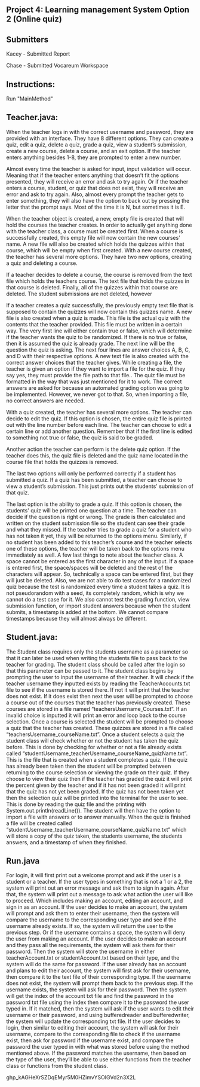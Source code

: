 Project 4: Learning management System Option 2 (Online quiz)
---------------------------------------------------

Submitters
---------------------------------------------------

Kacey - Submitted Report

Chase - Submitted Vocareum Workspace

Instructions:
--------------------------------------------------

Run "MainMethod"


Teacher.java:
---------------------------
When the teacher logs in with the correct username and password, they are provided with an interface. They have 8 different options. They can create a quiz, edit a quiz, delete a quiz, grade a quiz, view a student’s submission, create a new course, delete a course, and an exit option. If the teacher enters anything besides 1-8, they are prompted to enter a new number. 
	
Almost every time the teacher is asked for input, input validation will occur. Meaning that if the teacher enters anything that doesn’t fit the options presented, they will receive an error and ask to try again. Or if the teacher enters a course, student, or quiz that does not exist, they will receive an error and ask to try again. Also, almost every prompt the teacher gets to enter something, they will also have the option to back out by pressing the letter that the prompt says. Most of the time it is N, but sometimes it is E. 

When the teacher object is created, a new, empty file is created that will hold the courses the teacher creates. In order to actually get anything done with the teacher class, a course must be created first. When a course is successfully created, this empty file will now contain the new courses’ name. A new file will also be created which holds the quizzes within that course, which will be empty when first created. With a new course created, the teacher has several more options. They have two new options, creating a quiz and deleting a course. 

If a teacher decides to delete a course, the course is removed from the text file which holds the teachers course. The text file that holds the quizzes in that course is deleted. Finally, all of the quizzes within that course are deleted. The student submissions are not deleted, however

If a teacher creates a quiz successfully, the previously empty text file that is supposed to contain the quizzes will now contain this quizzes name. A new file is also created when a quiz is made. This file is the actual quiz with the contents that the teacher provided. This file must be written in a certain way. The very first line will either contain true or false, which will determine if the teacher wants the quiz to be randomized. If there is no true or false, then it is assumed the quiz is already grade. The next line will be the question the quiz is asking. The next four lines are answer choices A, B, C, and D with their respective options. A new text file is also created with the correct answer choices that the teacher gives. While creating a file, the teacher is given an option if they want to import a file for the quiz. If they say yes, they must provide the file path to that file.. The quiz file must be formatted in the way that was just mentioned for it to work. The correct answers are asked for because an automated grading option was going to be implemented. However, we never got to that. So, when importing a file, no correct answers are needed.

With a quiz created, the teacher has several more options. The teacher can decide to edit the quiz. If this option is chosen, the entire quiz file is printed out with the line number before each line. The teacher can choose to edit a certain line or add another question. Remember that if the first line is edited to something not true or false, the quiz is said to be graded.

Another action the teacher can perform is the delete quiz option. If the teacher does this, the quiz file is deleted and the quiz name located in the course file that holds the quizzes is removed.

The last two options will only be performed correctly if a student has submitted a quiz. If a quiz has been submitted, a teacher can choose to view a student’s submission. This just prints out the students' submission of that quiz.

The last option is the ability to grade a quiz. If this option is chosen, the students' quiz will be printed one question at a time. The teacher can decide if the question is right or wrong. The grade is then calculated and written on the student submission file so the student can see their grade and what they missed. If the teacher tries to grade a quiz for a student who has not taken it yet, they will be returned to the options menu. Similarly, if no student has been added to this teacher’s course and the teacher selects one of these options, the teacher will be taken back to the options menu immediately as well.
A few last things to note about the teacher class. A space cannot be entered as the first character in any of the input. If a space is entered first, the space/spaces will be deleted and the rest of the characters will appear. So, technically a space can be entered first, but they will just be deleted. Also, we are not able to do test cases for a randomized quiz because the test is randomized every time a student takes a quiz. It is not pseudorandom with a seed, its completely random, which is why we cannot do a test case for it. We also cannot test the grading function, view submission function, or import student answers because when the student submits, a timestamp is added at the bottom. We cannot compare timestamps because they will almost always be different.



Student.java:
----------------------------------
The Student class requires only the students username as a parameter so that it can later be used when writing the students file to pass back to the teacher for grading. The student class should be called after the login so that this parameter can be passed to it. The student class begins by prompting the user to input the username of their teacher. It will check if the teacher username they inputted exists by reading the TeacherAccounts.txt file to see if the username is stored there. If not it will print that the teacher does not exist. If it does exist then next the user will be prompted to choose a course out of the courses that the teacher has previously created. These courses are stored in a file named “teachersUsername_Courses.txt”. If an invalid choice is inputted it will print an error and loop back to the course selection. Once a course is selected the student will be prompted to choose a quiz that the teacher has created. These quizzes are stored in a file called “teachersUsername_courseName.txt”. Once a student selects a quiz the student class will check whether or not the student has taken the quiz before. This is done by checking for whether or not a file already exists called “studentUsername_teacherUsername_courseName_quizName.txt”. This is the file that is created when a student completes a quiz. If the quiz has already been taken then the student will be prompted between returning to the course selection or viewing the grade on their quiz. If they choose to view their quiz then if the teacher has graded the quiz it will print the percent given by the teacher and if it has not been graded it will print that the quiz has not yet been graded. If the quiz has not been taken yet then the selection quiz will be printed into the terminal for the user to see. This is done by reading the quiz file and the printing with System.out.println(readLine()). The student will then have the option to import a file with answers or to answer manually. When the quiz is finished a file will be created called “studentUsername_teacherUsername_courseName_quizName.txt” which will store a copy of the quiz taken, the students username, the students answers, and a timestamp of when they finished.




Run.java
-------------------------------------------
For login, it will first print out a welcome prompt and ask if the user is a student or a teacher. If the user types in something that is not a 1 or a 2, the system will print out an error message and ask them to sign in again. After that, the system will print out a message to ask what action the user will like to proceed. Which includes making an account, editing an account, and sign in as an account. If the user decides to make an account, the system will prompt and ask them to enter their username, then the system will compare the username to the corresponding user type and see if the username already exists. If so, the system will return the user to the previous step. Or if the username contains a space, the system will deny the user from making an account. If the user decides to make an account and they pass all the requirements, the system will ask them for their password. Then the system will store the username in either teacherAccount.txt or studentAccount.txt based on their type, and the system will do the same for password. If the user already has an account and plans to edit their account, the system will first ask for their username, then compare it to the text file of their corresponding type. If the username does not exist, the system will prompt them back to the previous step. If the username exists, the system will ask for their password. Then the system will get the index of the account txt file and find the password in the password txt file using the index then compare it to the password the user typed in. If it matched, then the system will ask if the user wants to edit their username or their password, and using bufferedreader and bufferedwriter, the system will update the corresponding txt file. If the user decides to login, then similar to editing their account, the system will ask for their username, compare to the corresponding file to check if the username exist, then ask for password if the username exist, and compare the password the user typed in with what was stored before using the method mentioned above. If the password matches the username, then based on the type of the user, they’ll be able to use either functions from the teacher class or functions from the student class. 

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

